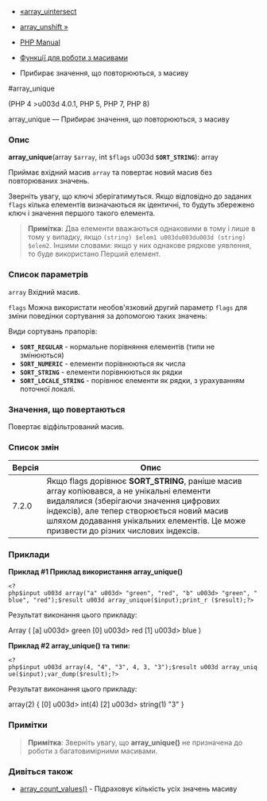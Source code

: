 - [«array_uintersect](function.array-uintersect.md)
- [array_unshift »](function.array-unshift.md)

- [PHP Manual](index.md)
- [Функції для роботи з масивами](ref.array.md)
- Прибирає значення, що повторюються, з масиву

#array_unique

(PHP 4 \>u003d 4.0.1, PHP 5, PHP 7, PHP 8)

array_unique — Прибирає значення, що повторюються, з масиву

### Опис

**array_unique**(array `$array`, int `$flags` u003d **`SORT_STRING`**):
array

Приймає вхідний масив `array` та повертає новий масив без
повторюваних значень.

Зверніть увагу, що ключі зберігатимуться. Якщо відповідно до заданих
`flags` кілька елементів визначаються як ідентичні, то будуть
збережено ключ і значення першого такого елемента.

> **Примітка**: Два елементи вважаються однаковими в тому і лише в тому
> у випадку, якщо `(string) $elem1 u003du003du003d (string) $elem2`. Іншими словами:
> якщо у них однакове рядкове уявлення, то буде використано
> Перший елемент.

### Список параметрів

`array`
Вхідний масив.

`flags`
Можна використати необов'язковий другий параметр `flags` для зміни
поведінки сортування за допомогою таких значень:

Види сортувань прапорів:

- **`SORT_REGULAR`** - нормальне порівняння елементів (типи не
змінюються)
- **`SORT_NUMERIC`** - елементи порівнюються як числа
- **`SORT_STRING`** - елементи порівнюються як рядки
- **`SORT_LOCALE_STRING`** - порівнює елементи як рядки, з урахуванням
поточної локалі.

### Значення, що повертаються

Повертає відфільтрований масив.

### Список змін

| Версія | Опис                                                                                                                                                                                                                                                                    |
| ------ | ----------------------------------------------------------------------------------------------------------------------------------------------------------------------------------------------------------------------------------------------------------------------- |
| 7.2.0  | Якщо flags дорівнює **SORT_STRING**, раніше масив array копіювався, а не унікальні елементи видалялися (зберігаючи значення цифрових індексів), але тепер створюється новий масив шляхом додавання унікальних елементів. Це може призвести до різних числових індексів. |

### Приклади

**Приклад #1 Приклад використання **array_unique()****

` <?php$input u003d array("a" u003d> "green", "red", "b" u003d> "green", "blue", "red");$result u003d array_unique($input);print_r ($result);?> `

Результат виконання цього прикладу:

Array
(
[a] u003d> green
[0] u003d> red
[1] u003d> blue
)

**Приклад #2 **array_unique()** та типи:**

` <?php$input u003d array(4, "4", "3", 4, 3, "3");$result u003d array_unique($input);var_dump($result);?> `

Результат виконання цього прикладу:

array(2) {
[0] u003d> int(4)
[2] u003d> string(1) "3"
}

### Примітки

> **Примітка**: Зверніть увагу, що **array_unique()** не
> призначена до роботи з багатовимірними масивами.

### Дивіться також

- [array_count_values()](function.array-count-values.md) -
Підраховує кількість усіх значень масиву
